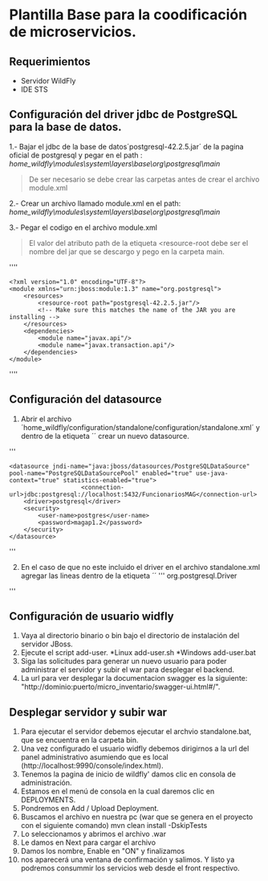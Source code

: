 # Plantilla Base para la coodificación de microservicios.

## Requerimientos
* Servidor WildFly
* IDE STS

## Configuración del driver jdbc de PostgreSQL para la base de datos.


1.- Bajar el jdbc de la base de datos´postgresql-42.2.5.jar´ de la pagina oficial de postgresql y pegar en el path : *home_wildfly\modules\system\layers\base\org\postgresql\main*
> De ser necesario se debe crear las carpetas antes de crear el archivo module.xml

2.- Crear un archivo llamado module.xml en el path: *home_wildfly\modules\system\layers\base\org\postgresql\main*


3.- Pegar el codigo en el archivo module.xml
> El valor del atributo path de la etiqueta <resource-root debe ser el nombre del jar que se descargo y pego en la carpeta main.

''''

	<?xml version="1.0" encoding="UTF-8"?>
	<module xmlns="urn:jboss:module:1.3" name="org.postgresql">
	    <resources>
	        <resource-root path="postgresql-42.2.5.jar"/>
	        <!-- Make sure this matches the name of the JAR you are installing -->
	    </resources>
	    <dependencies>
	        <module name="javax.api"/>
	        <module name="javax.transaction.api"/>
	    </dependencies>
	</module>
''''

## Configuración del datasource


1. Abrir el archivo ´home_wildfly/configuration/standalone/configuration/standalone.xml´ y dentro de la etiqueta ´<datasources>´ crear un nuevo datasource.

'''

	<datasource jndi-name="java:jboss/datasources/PostgreSQLDataSource" pool-name="PostgreSQLDataSourcePool" enabled="true" use-java-context="true" statistics-enabled="true">
	                    <connection-url>jdbc:postgresql://localhost:5432/FuncionariosMAG</connection-url>
	    <driver>postgresql</driver>
	    <security>
	        <user-name>postgres</user-name>
	        <password>magap1.2</password>
	    </security>
	</datasource>
'''

2. En el caso de que no este incluido el driver en el archivo standalone.xml agregar las lineas dentro de la etiqueta ´<drivers>´
'''
<driver name="postgresql" module="org.postgresql">                    	<driver-class>org.postgresql.Driver</driver-class>
</driver>
'''

## Configuración de usuario widfly

1. Vaya al directorio binario o bin bajo el directorio de instalación del servidor JBoss.
2. Ejecute el script add-user.
    *Linux add-user.sh
    *Windows add-user.bat
3. Siga las solicitudes para generar un nuevo usuario para poder administrar el servidor y subir el war para desplegar el backend.
4. La url para ver desplegar la documentacion swagger es la siguiente:
"http://dominio:puerto/micro_inventario/swagger-ui.html#/".

## Desplegar servidor y subir war
1. Para ejecutar el servidor debemos ejecutar el archvio standalone.bat, que se encuentra en la carpeta bin.
2. Una vez configurado el usuario widfly debemos dirigirnos a la url del panel administrativo asumiendo que es local (http://localhost:9990/console/index.html).
3. Tenemos la pagina de inicio de wildfly' damos clic en consola de administración.
4. Estamos en el menú de consola en la cual daremos clic en DEPLOYMENTS.
5. Pondremos en Add / Upload Deployment.
6. Buscamos el archivo en nuestra pc (war que se genera en el proyecto con el siguiente comando) mvn clean install -DskipTests
7. Lo seleccionamos y abrimos el archivo .war
8. Le damos en Next para cargar el archivo
9. Damos los nombre, Enable en "ON" y finalizamos
10. nos aparecerá una ventana de confirmación y salimos. Y listo ya podremos consummir los servicios web desde el front respectivo.